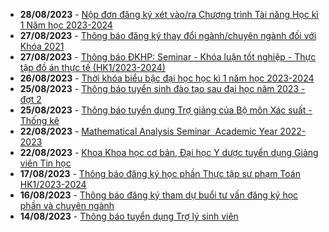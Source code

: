  - **28/08/2023** - [Nộp đơn đăng ký xét vào/ra Chương trình Tài năng Học kì 1 Năm học 2023-2024](https://math.hcmus.edu.vn//tin-tức/tin-giáo-vụ/790-nộp-đơn-đăng-ký-xét-vào-ra-chương-trình-tài-năng-học-kì-1-năm-học-2023-2024)
 - **27/08/2023** - [Thông báo đăng ký thay đổi ngành/chuyên ngành đối với Khóa 2021](https://math.hcmus.edu.vn//tin-tức/tin-giáo-vụ/789-thông-báo-đăng-ký-thay-đổi-ngành-chuyên-ngành-đối-với-khóa-2021)
 - **27/08/2023** - [Thông báo ĐKHP: Seminar - Khóa luận tốt nghiệp - Thực tập đồ án thực tế (HK1/2023-2024)](https://math.hcmus.edu.vn//tin-tức/tin-giáo-vụ/788-thông-báo-đkhp-seminar-khóa-luận-tốt-nghiệp-thực-tập-đồ-án-thực-tế-hk1-2023-2024)
 - **26/08/2023** - [Thời khóa biểu bậc đại học học kì 1 năm học 2023-2024](https://math.hcmus.edu.vn//tin-tức/tin-giáo-vụ/787-thời-khóa-biểu-bậc-đại-học-học-kì-1-năm-học-2023-2024)
 - **25/08/2023** - [Thông báo tuyển sinh đào tạo sau đại học năm 2023 - đợt 2](https://math.hcmus.edu.vn//tin-tức/tin-giáo-vụ/786-thông-báo-tuyển-sinh-đào-tạo-sau-đại-học-năm-2023-đợt-2)
 - **25/08/2023** - [Thông báo tuyển dụng Trợ giảng của Bộ môn Xác suất - Thống kê](https://math.hcmus.edu.vn//tin-tức/tin-học-bổng-việc-làm/785-tuyen_dung_trgiang_2508)
 - **22/08/2023** - [Mathematical Analysis Seminar   Academic Year 2022-2023](https://math.hcmus.edu.vn//tin-tức/784-mathematical-analysis-seminar%20-academic-year-2022-2023)
 - **22/08/2023** - [Khoa Khoa học cơ bản, Đại học Y dược tuyển dụng Giảng viên Tin học](https://math.hcmus.edu.vn//tin-tức/tin-học-bổng-việc-làm/783-tuyen_dung_gvth_0823)
 - **17/08/2023** - [Thông báo đăng ký học phần Thực tập sư phạm Toán HK1/2023-2024](https://math.hcmus.edu.vn//tin-tức/tin-giáo-vụ/782-thông-báo-đăng-ký-học-phần-thực-tập-sư-phạm-toán-hk1-2023-2024)
 - **16/08/2023** - [Thông báo đăng ký tham dự buổi tư vấn đăng ký học phần và chuyên ngành](https://math.hcmus.edu.vn//tin-tức/tin-giáo-vụ/781-gv-tuvandkhp-0823)
 - **14/08/2023** - [Thông báo tuyển dụng Trợ lý sinh viên](https://math.hcmus.edu.vn//tin-tức/tin-học-bổng-việc-làm/780-tuyendung_t82023_tlsv)
